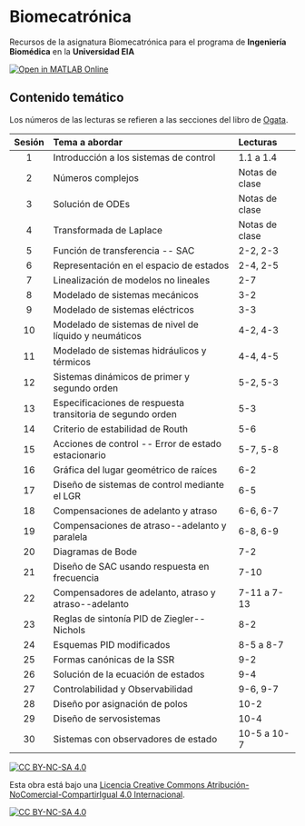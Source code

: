# Biomecatrónica

Recursos de la asignatura Biomecatrónica para el programa de **Ingeniería Biomédica** en la **Universidad EIA**

[![Open in MATLAB Online](https://www.mathworks.com/images/responsive/global/open-in-matlab-online.svg)](https://matlab.mathworks.com/open/github/v1?repo=aquinteroz/Biomecatronica)

## Contenido temático

Los números de las lecturas se refieren a las secciones del libro de [Ogata](https://ingenierovizcaino.com/material/libros/sd/ingenieria-de-control-moderna-ogata-5ed.pdf).

| Sesión | Tema a abordar | Lecturas |
| :---: | :--- | :--- |
| 1  |Introducción a los sistemas de control| 1.1 a 1.4|   
| 2  |Números complejos |Notas de clase   |   
| 3  |Solución de ODEs  |Notas de clase   |   
| 4  |Transformada de Laplace   |Notas de clase   |   
| 5  |Función de transferencia -- SAC   | 2-2, 2-3  |   
| 6  |Representación en el espacio de estados   | 2-4, 2-5  |   
| 7  |Linealización de modelos no lineales  | 2-7   |   
| 8  |Modelado de sistemas mecánicos| 3-2   |   
| 9  |Modelado de sistemas eléctricos   | 3-3   |   
| 10 |Modelado de sistemas de nivel de líquido y neumáticos| 4-2, 4-3  |
| 11 |Modelado de sistemas hidráulicos y térmicos   | 4-4, 4-5  |
| 12 |Sistemas dinámicos de primer y segundo orden  | 5-2, 5-3  |   
| 13 |Especificaciones de respuesta transitoria de segundo orden| 5-3 |
| 14 |Criterio de estabilidad de Routh  | 5-6   |   
| 15 |Acciones de control -- Error de estado estacionario  | 5-7, 5-8  |
| 16 |Gráfica del lugar geométrico de raíces| 6-2   |   
| 17 |Diseño de sistemas de control mediante el LGR | 6-5   |   
| 18 |Compensaciones de adelanto y atraso   | 6-6, 6-7  |   
| 19 |Compensaciones de atraso--adelanto y paralela | 6-8, 6-9  |   
| 20 |Diagramas de Bode | 7-2   |
| 21 |Diseño de SAC usando respuesta en frecuencia  | 7-10  |
| 22 |Compensadores de adelanto, atraso y atraso--adelanto| 7-11 a 7-13|
| 23 |Reglas de sintonía PID de Ziegler--Nichols| 8-2   |
| 24 |Esquemas PID modificados  | 8-5 a 8-7 |
| 25 |Formas canónicas de la SSR| 9-2   |
| 26 |Solución de la ecuación de estados| 9-4   |
| 27 |Controlabilidad y Observabilidad  | 9-6, 9-7  |
| 28 |Diseño por asignación de polos| 10-2  |
| 29 |Diseño de servosistemas   | 10-4  |
| 30 |Sistemas con observadores de estado   | 10-5 a 10-7|


[![CC BY-NC-SA 4.0][cc-by-nc-sa-shield]][cc-by-nc-sa]

Esta obra está bajo una
[Licencia Creative Commons Atribución-NoComercial-CompartirIgual 4.0 Internacional][cc-by-nc-sa].

[![CC BY-NC-SA 4.0][cc-by-nc-sa-image]][cc-by-nc-sa]

[cc-by-nc-sa]: https://creativecommons.org/licenses/by-nc-sa/4.0/deed.es
[cc-by-nc-sa-image]: https://licensebuttons.net/l/by-nc-sa/4.0/88x31.png
[cc-by-nc-sa-shield]: https://img.shields.io/badge/License-CC%20BY--NC--SA%204.0-007A78.svg
